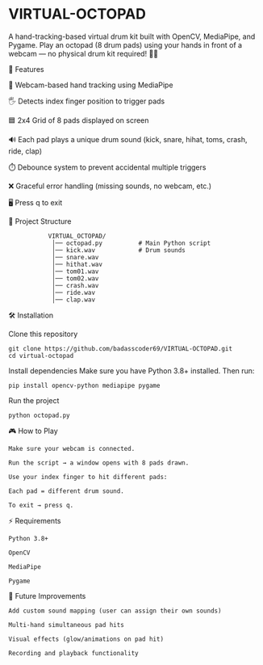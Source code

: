 # VIRTUAL-OCTOPAD
A hand-tracking-based virtual drum kit built with OpenCV, MediaPipe, and Pygame.
Play an octopad (8 drum pads) using your hands in front of a webcam — no physical drum kit required! 🥁✨

🚀 Features

🎥 Webcam-based hand tracking using MediaPipe

🖐️ Detects index finger position to trigger pads

🟦 2x4 Grid of 8 pads displayed on screen

🔊 Each pad plays a unique drum sound (kick, snare, hihat, toms, crash, ride, clap)

⏱️ Debounce system to prevent accidental multiple triggers

❌ Graceful error handling (missing sounds, no webcam, etc.)

🖥️ Press q to exit

📂 Project Structure

               VIRTUAL_OCTOPAD/
                │── octopad.py          # Main Python script
                │── kick.wav            # Drum sounds
                │── snare.wav
                │── hithat.wav
                │── tom01.wav
                │── tom02.wav
                │── crash.wav
                │── ride.wav
                │── clap.wav
                

🛠️ Installation

Clone this repository

    git clone https://github.com/badasscoder69/VIRTUAL-OCTOPAD.git
    cd virtual-octopad


Install dependencies
Make sure you have Python 3.8+ installed. Then run:

    pip install opencv-python mediapipe pygame


Run the project

    python octopad.py

🎮 How to Play

    Make sure your webcam is connected.
    
    Run the script → a window opens with 8 pads drawn.
    
    Use your index finger to hit different pads:
    
    Each pad = different drum sound.
    
    To exit → press q.



⚡ Requirements

    Python 3.8+
    
    OpenCV
    
    MediaPipe
    
    Pygame

📝 Future Improvements

    Add custom sound mapping (user can assign their own sounds)
    
    Multi-hand simultaneous pad hits
    
    Visual effects (glow/animations on pad hit)
    
    Recording and playback functionality
